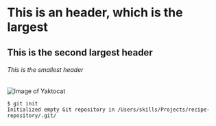# This is an header, which is the largest
## This is the second largest header
###### This is the smallest header 

![Image of Yaktocat](https://octodex.github.com/images/yaktocat.png)

```
$ git init
Initialized empty Git repository in /Users/skills/Projects/recipe-repository/.git/
```




